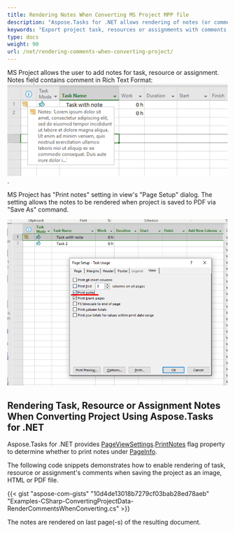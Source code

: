 ```yaml
---
title: Rendering Notes When Converting MS Project MPP file
description: "Aspose.Tasks for .NET allows rendering of notes (or comments) while converting MS Project MPP file to PDF or graphical formats."
keywords: "Export project task, resources or assignments with comments, convert mpp project with notes, render notes when exporting mpp project, Aspose.Tasks, C#"
type: docs
weight: 90
url: /net/rendering-comments-when-converting-project/
---
```


MS Project allows the user to add notes for task, resource or assignment. Notes field contains comment in Rich Text Format:
![Example of task note in MS Project](task_notes_msp.png).

MS Project has "Print notes" setting in view's "Page Setup" dialog. The setting allows the notes to be rendered when project is saved to PDF via "Save As" command.

![Print notes setting in MS Project](print_notes_msp.png)

## **Rendering Task, Resource or Assignment Notes When Converting Project Using Aspose.Tasks for .NET**
Aspose.Tasks for .NET provides [PageViewSettings](https://reference.aspose.com/tasks/net/aspose.tasks.visualization/pageinfo/properties/pageviewsettings).[PrintNotes](https://reference.aspose.com/tasks/net/aspose.tasks.visualization/pageviewsettings/properties/printnotes) flag property to determine whether to print notes under [PageInfo](https://reference.aspose.com/tasks/net/aspose.tasks.visualization/pageinfo).


The following code snippets demonstrates how to enable rendering of task, resource or assignment's comments when saving the project as an image, HTML or PDF file.

{{< gist "aspose-com-gists" "10d4de13018b7279cf03bab28ed78aeb" "Examples-CSharp-ConvertingProjectData-RenderCommentsWhenConverting.cs" >}}

The notes are rendered on last page(-s) of the resulting document.
